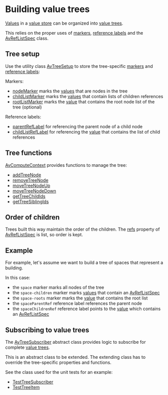 # Building value trees

[Values](def://) in a [value store](def://) can be organized into [value trees](def://).

This relies on the proper uses of [markers](def://), [reference labels](def://) and
the [AvRefListSpec](class://) class.

## Tree setup

Use the utility class [AvTreeSetup](class://) to store the tree-specific [markers](def://)
and [reference labels](def://):

Markers:

- [nodeMarker](property://AvTreeSetup) marks the [values](def://) that are nodes in the tree
- [childListMarker](property://AvTreeSetup) marks the [values](def://) that contain lists of children references
- [rootListMarker](prooperty://AvTreeSetup) marks the [value](def://) that contains the root node list of the tree (optional)

Reference labels:

- [parentRefLabel](prooperty://AvTreeSetup) for referencing the parent node of a child node
- [childListRefLabel](prooperty://AvTreeSetup) for referencing the [value](def://) that contains the list of child references

## Tree functions

[AvComputeContext](class://) provides functions to manage the tree:

- [addTreeNode](function://AvComputeContext)
- [removeTreeNode](function://AvComputeContext)
- [moveTreeNodeUp](function://AvComputeContext)
- [moveTreeNodeDown](function://AvComputeContext)
- [getTreeChildIds](function://AvComputeContext)
- [getTreeSiblingIds](function://AvComputeContext)

## Order of children

Trees built this way maintain the order of the children. The [refs](property://AvRefListSpec) property
of [AvRefListSpec](class://) is list, so order is kept.

## Example

For example, let's assume we want to build a tree of spaces that represent a building.

In this case:

- the `space` marker marks all nodes of the tree
- the `space-children` marker marks [values](def://) that contain an [AvRefListSpec](class://)
- the `space-roots` marker marks the [value](def://) that contains the root list
- the `spaceParentRef` reference label references the parent node
- the `spaceChildrenRef` reference label points to the [value](def://) which contains an [AvRefListSpec](class://)

## Subscribing to value trees

The [AvTreeSubscriber](class://) abstract class provides logic to subscribe for complete [value trees](def://).

This is an abstract class to be extended. The extending class has to override the tree-specific
properties and functions.

See the class used for the unit tests for an example:

- [TestTreeSubscriber](class://)
- [TestTreeItem](class://)
